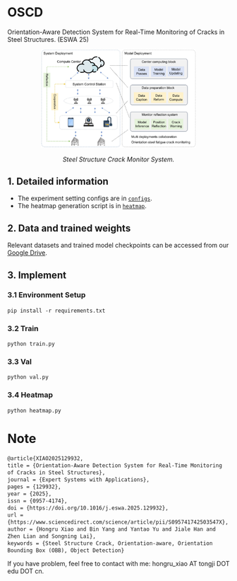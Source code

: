 # OSCD
Orientation-Aware Detection System for Real-Time Monitoring of Cracks in Steel Structures. (ESWA 25)


<p align="center">
  <img src="./imgs/system.jpg" width="70%">
</p>
<p align="center">
  <em>Steel Structure Crack Monitor System.</em>
</p>

## 1. Detailed information
- The experiment setting configs are in [`configs`](./configs).  
- The heatmap generation script is in [`heatmap`](./heatmap.py).

## 2. Data and trained weights
Relevant datasets and trained model checkpoints can be accessed from our [Google Drive](./).

## 3. Implement
### 3.1 Environment Setup
```
pip install -r requirements.txt
```

### 3.2 Train
```
python train.py
```

### 3.3 Val
```
python val.py
```
### 3.4 Heatmap
```
python heatmap.py
```

# Note
```
@article{XIAO2025129932,
title = {Orientation-Aware Detection System for Real-Time Monitoring of Cracks in Steel Structures},
journal = {Expert Systems with Applications},
pages = {129932},
year = {2025},
issn = {0957-4174},
doi = {https://doi.org/10.1016/j.eswa.2025.129932},
url = {https://www.sciencedirect.com/science/article/pii/S095741742503547X},
author = {Hongru Xiao and Bin Yang and Yantao Yu and Jiale Han and Zhen Lian and Songning Lai},
keywords = {Steel Structure Crack, Orientation-aware, Orientation Bounding Box (OBB), Object Detection}
```
If you have problem, feel free to contact with me: hongru_xiao AT tongji DOT edu DOT cn.
